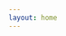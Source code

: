 ```yaml
---
layout: home
---
```


<script setup>
import { ref, computed } from 'vue'
import { getImagesUrl } from '../components/sever/sever.js'
import { styleTemplates, apiNumbers } from '../components/data/AllMaterial.js' // 素材数据

const materialCategories = [
  {
    id: 1,
    name: '面料类型',
    tags: [
      { id: '130xfg', name: '130克小方格速干', count: 0 },
      { id: '160pingwenbu', name: '160克平纹布', count: 0 },
      { id: '160sugan', name: '160克速干', count: 0 },
      { id: '180bingsi', name: '180克冰丝蝴蝶网', count: 0 },
      { id: '180pingguo', name: '180克苹果网', count: 0 },
      { id: '180xiaomitong', name: '180克小米通速干', count: 0 },
      { id: '200zhudi', name: '200克珠地', count: 0 },
      { id: '210sugan', name: '210克速干', count: 0 },
      { id: '220fangmian', name: '220克仿棉', count: 0 },
      { id: '260zhudi', name: '260克珠地', count: 0 },
      { id: '280xiewen', name: '280克斜纹', count: 0 },
      { id: '300jiankangbu', name: '300克健康布', count: 0 },
      { id: '400yinhuru', name: '400克银狐绒', count: 0 },
      { id: 'fuhe', name: '复合', count: 0 },
      { id: 'modaier', name: '莫代尔', count: 0 },
      { id: 'shuimitao', name: '水蜜桃', count: 0 },
      { id: 'simiantan', name: '四面弹', count: 0 },
      { id: 't400', name: 'T400', count: 0 },
    ]
  },
  {
    id: 2,
    name: '款式分类',
    tags: [
      { id: 'Tshirt', name: '圆领短袖', count: 0 },
      { id: 'Polo', name: '翻领短袖', count: 0 },
      { id: 'fengyililing', name: '立领风衣', count: 0 },
      { id: 'fengyilailian', name: '拉链风衣', count: 0 },
      { id: 'majia', name: '马甲', count: 0 },
      { id: 'taotouwei', name: '套头卫衣', count: 0 },
      { id: 'lilingwei', name: '立领卫衣', count: 0 },
      { id: 'lianmaowei', name: '拉链连帽卫衣', count: 0 },
      { id: 'yuanlingwei', name: '圆领卫衣', count: 0 },
      { id: 'UKbangqiufu', name: '棒球服', count: 0 },
      { id: 'kuzi', name: '裤子', count: 0 },
    ]
  },
  {
    id: 3,
    name: '面料细节',
    tags: [
      { id: 'detail', name: '看看细节👉', count: 0 },
    ]
  },
]

const materials = ref([])
const allImages = ref({})

Promise.all([
  /**
   * 面料细节
   */
getImagesUrl(apiNumbers.numDetail).then(res => {
  // console.log(res)
  materialCategories[2].tags[0].count += res.length // 面料细节标签计数
  return res.map((item, index) => {
    // 直接处理标签匹配逻辑
    const tags = []
    materialCategories[0].tags.forEach((tag, index) => {
      if (item.name.includes(tag.name)) {
        materialCategories[0].tags[index].count += 1
        tags.push(tag.id)
      }
    })
    tags.push('detail')
    // console.log(tags)

    // 返回处理后的对象
    return {
      id: `fabricDetail-${index + 1}`,
      name: item.name,
      description: styleTemplates['fabricDetail'].description,
      type: styleTemplates['fabricDetail'].type,
      thumbnail: item.url,
      tags: tags
    }
  })
}),
getImagesUrl(apiNumbers.numDetail2).then(res => {
  // console.log(res)
  materialCategories[2].tags[0].count += res.length // 面料细节标签计数
  return res.map((item, index) => {
    // 直接处理标签匹配逻辑
    const tags = []
    materialCategories[0].tags.forEach((tag, index) => {
      if (item.name.includes(tag.name)) {
        materialCategories[0].tags[index].count += 1
        tags.push(tag.id)
      }
    })
    tags.push('detail')
    // console.log(tags)

    // 返回处理后的对象
    return {
      id: `fabricDetail-${index + 1}`,
      name: item.name,
      description: styleTemplates['fabricDetail'].description,
      type: styleTemplates['fabricDetail'].type,
      thumbnail: item.url,
      tags: tags
    }
  })
}),


  /**
   * 短袖系列
   */
  // 处理第一个数组，生成小方格速干的对象数组
  getImagesUrl(apiNumbers.numXfgTshirt).then(res => {
    materialCategories[0].tags[0].count += res.length // 小方格面料标签计数
    materialCategories[1].tags[0].count += res.length // 圆领短袖总数
    return res.map((item, index) => ({
      id: `130xfgTshirt-${index + 1}`,
      name: styleTemplates['130xfgTshirt'].name,
      description: styleTemplates['130xfgTshirt'].description,
      type: styleTemplates['130xfgTshirt'].type,
      thumbnail: item.url,
      tags: styleTemplates['130xfgTshirt'].tags,
    }))
  }),
  getImagesUrl(apiNumbers.numXfgPolo).then(res => {
    materialCategories[0].tags[0].count += res.length // 小方格面料标签计数
    materialCategories[1].tags[1].count += res.length // 翻领短袖总数
    return res.map((item, index) => ({
      id: `130xfgPolo-${index + 1}`,
      name: styleTemplates['130xfgPolo'].name,
      description: styleTemplates['130xfgPolo'].description,
      type: styleTemplates['130xfgPolo'].type,
      thumbnail: item.url,
      tags: styleTemplates['130xfgPolo'].tags,
    }))
  }),
    // 处理第二个数组，生成速干的对象数组
  getImagesUrl(apiNumbers.numPwbTshirt).then(res => {
    materialCategories[0].tags[1].count += res.length // 平纹布面料标签计数
    materialCategories[1].tags[0].count += res.length // 圆领短袖总数
    return res.map((item, index) => ({
      id: `160pingwenbuTshirt-${index + 1}`,
      name: styleTemplates['160pingwenbuTshirt'].name,
      description: styleTemplates['160pingwenbuTshirt'].description,
      type: styleTemplates['160pingwenbuTshirt'].type,
      thumbnail: item.url,
      tags: styleTemplates['160pingwenbuTshirt'].tags,
    }))
  }),
  getImagesUrl(apiNumbers.numPwbPolo).then(res => {
    materialCategories[0].tags[1].count += res.length
    materialCategories[1].tags[1].count += res.length // 翻领短袖总数
    return res.map((item, index) => ({
      id: `160pingwenbuPolo-${index + 1}`,
      name: styleTemplates['160pingwenbuPolo'].name,
      description: styleTemplates['160pingwenbuPolo'].description,
      type: styleTemplates['160pingwenbuPolo'].type,
      thumbnail: item.url,
      tags: styleTemplates['160pingwenbuPolo'].tags,
    }))
  }),
    // 处理第三个数组，生成速干的对象数组
  getImagesUrl(apiNumbers.numSgTshirt).then(res => {
    materialCategories[0].tags[2].count += res.length // 速干面料标签计数
    materialCategories[1].tags[0].count += res.length // 圆领短袖总数
    return res.map((item, index) => ({
      id: `160suganTshirt-${index + 1}`,
      name: styleTemplates['160suganTshirt'].name,
      description: styleTemplates['160suganTshirt'].description,
      type: styleTemplates['160suganTshirt'].type,
      thumbnail: item.url,
      tags: styleTemplates['160suganTshirt'].tags,
    }))
  }),
  getImagesUrl(apiNumbers.numSgPolo).then(res => {
    materialCategories[0].tags[2].count += res.length // 速干面料标签计数
    materialCategories[1].tags[1].count += res.length // 翻领短袖总数
    return res.map((item, index) => ({
      id: `160suganPolo-${index + 1}`,
      name: styleTemplates['160suganPolo'].name,
      description: styleTemplates['160suganPolo'].description,
      type: styleTemplates['160suganPolo'].type,
      thumbnail: item.url,
      tags: styleTemplates['160suganPolo'].tags,
    }))
  }),
    // 处理第4个数组，生成冰丝网的对象数组
  getImagesUrl(apiNumbers.numBswTshirt).then(res => {
    materialCategories[0].tags[3].count += res.length // 冰丝网面料标签计数
    materialCategories[1].tags[0].count += res.length // 圆领短袖总数
    return res.map((item, index) => ({
      id: `180bingsiTshirt-${index + 1}`,
      name: styleTemplates['180bingsiTshirt'].name,
      description: styleTemplates['180bingsiTshirt'].description,
      type: styleTemplates['180bingsiTshirt'].type,
      thumbnail: item.url,
      tags: styleTemplates['180bingsiTshirt'].tags,
    }))
  }),
  getImagesUrl(apiNumbers.numBswPolo).then(res => {
    materialCategories[0].tags[3].count += res.length // 冰丝网面料标签计数
    materialCategories[1].tags[1].count += res.length // 翻领短袖总数
    return res.map((item, index) => ({
      id: `180bingsiPolo-${index + 1}`,
      name: styleTemplates['180bingsiPolo'].name,
      description: styleTemplates['180bingsiPolo'].description,
      type: styleTemplates['180bingsiPolo'].type,
      thumbnail: item.url,
      tags: styleTemplates['180bingsiPolo'].tags,
    }))
  }),
    // 处理第5个数组，生成冰丝网的对象数组
  getImagesUrl(apiNumbers.numPgwTshirt).then(res => {
    materialCategories[0].tags[4].count += res.length // 苹果网面料标签计数
    materialCategories[1].tags[0].count += res.length // 圆领短袖总数
    return res.map((item, index) => ({
      id: `180pingguoTshirt-${index + 1}`,
      name: styleTemplates['180pingguoTshirt'].name,
      description: styleTemplates['180pingguoTshirt'].description,
      type: styleTemplates['180pingguoTshirt'].type,
      thumbnail: item.url,
      tags: styleTemplates['180pingguoTshirt'].tags,
    }))
  }),
  getImagesUrl(apiNumbers.numPgwPolo).then(res => {
    materialCategories[0].tags[4].count += res.length // 苹果网面料标签计数
    materialCategories[1].tags[1].count += res.length // 翻领短袖总数
    return res.map((item, index) => ({
      id: `180pingguoPolo-${index + 1}`,
      name: styleTemplates['180pingguoPolo'].name,
      description: styleTemplates['180pingguoPolo'].description,
      type: styleTemplates['180pingguoPolo'].type,
      thumbnail: item.url,
      tags: styleTemplates['180pingguoPolo'].tags,
    }))
  }),
    // 处理第6个数组，生成小米通的对象数组
  getImagesUrl(apiNumbers.numXmtTshirt).then(res => {
    materialCategories[0].tags[5].count += res.length // 小米通面料标签计数
    materialCategories[1].tags[0].count += res.length // 圆领短袖总数
    return res.map((item, index) => ({
      id: `180xiaomitongTshirt-${index + 1}`,
      name: styleTemplates['180xiaomitongTshirt'].name,
      description: styleTemplates['180xiaomitongTshirt'].description,
      type: styleTemplates['180xiaomitongTshirt'].type,
      thumbnail: item.url,
      tags: styleTemplates['180xiaomitongTshirt'].tags,
    }))
  }),
  getImagesUrl(apiNumbers.numXmtPolo).then(res => {
    materialCategories[0].tags[5].count += res.length // 小米通面料标签计数
    materialCategories[1].tags[1].count += res.length // 翻领短袖总数
    return res.map((item, index) => ({
      id: `180xiaomitongPolo-${index + 1}`,
      name: styleTemplates['180xiaomitongPolo'].name,
      description: styleTemplates['180xiaomitongPolo'].description,
      type: styleTemplates['180xiaomitongPolo'].type,
      thumbnail: item.url,
      tags: styleTemplates['180xiaomitongPolo'].tags,
    }))
  }),
    // 处理第7个数组，生成珠地的对象数组
  getImagesUrl(apiNumbers.numZdTshirt).then(res => {
    materialCategories[0].tags[6].count += res.length // 珠地面料标签计数
    materialCategories[1].tags[0].count += res.length // 圆领短袖总数
    return res.map((item, index) => ({
      id: `200zhudiTshirt-${index + 1}`,
      name: styleTemplates['200zhudiTshirt'].name,
      description: styleTemplates['200zhudiTshirt'].description,
      type: styleTemplates['200zhudiTshirt'].type,
      thumbnail: item.url,
      tags: styleTemplates['200zhudiTshirt'].tags,
    }))
  }),
  getImagesUrl(apiNumbers.numZdPolo).then(res => {
    materialCategories[0].tags[6].count += res.length // 珠地面料标签计数
    materialCategories[1].tags[1].count += res.length // 翻领短袖总数
    return res.map((item, index) => ({
      id: `200zhudiPolo-${index + 1}`,
      name: styleTemplates['200zhudiPolo'].name,
      description: styleTemplates['200zhudiPolo'].description,
      type: styleTemplates['200zhudiPolo'].type,
      thumbnail: item.url,
      tags: styleTemplates['200zhudiPolo'].tags,
    }))
  }),
    // 处理第8个数组，生成210克速干的对象数组
  getImagesUrl(apiNumbers.numSGTshirt).then(res => {
    materialCategories[0].tags[7].count += res.length // 210克速干面料标签计数
    materialCategories[1].tags[0].count += res.length // 圆领短袖总数
    return res.map((item, index) => ({
      id: `210suganTshirt-${index + 1}`,
      name: styleTemplates['210suganTshirt'].name,
      description: styleTemplates['210suganTshirt'].description,
      type: styleTemplates['210suganTshirt'].type,
      thumbnail: item.url,
      tags: styleTemplates['210suganTshirt'].tags,
    }))
  }),
  getImagesUrl(apiNumbers.numSGPolo).then(res => {
    materialCategories[0].tags[7].count += res.length // 210克速干面料标签计数
    materialCategories[1].tags[1].count += res.length // 翻领短袖总数
    return res.map((item, index) => ({
      id: `210suganPolo-${index + 1}`,
      name: styleTemplates['210suganPolo'].name,
      description: styleTemplates['210suganPolo'].description,
      type: styleTemplates['210suganPolo'].type,
      thumbnail: item.url,
      tags: styleTemplates['210suganPolo'].tags,
    }))
  }),
  // 处理第9个数组，生成仿棉的对象数组
  getImagesUrl(apiNumbers.numFmTshirt).then(res => {
    materialCategories[0].tags[8].count += res.length // 仿棉面料标签计数
    materialCategories[1].tags[0].count += res.length // 圆领短袖总数
    return res.map((item, index) => ({
      id: `220fangmianTshirt-${index + 1}`,
      name: styleTemplates['220fangmianTshirt'].name,
      description: styleTemplates['220fangmianTshirt'].description,
      type: styleTemplates['220fangmianTshirt'].type,
      thumbnail: item.url,
      tags: styleTemplates['220fangmianTshirt'].tags,
    }))
  }),
  getImagesUrl(apiNumbers.numFmPolo).then(res => {
    materialCategories[0].tags[8].count += res.length // 仿棉面料标签计数
    materialCategories[1].tags[1].count += res.length // 翻领短袖总数
    return res.map((item, index) => ({
      id: `220fangmianPolo-${index + 1}`,
      name: styleTemplates['220fangmianPolo'].name,
      description: styleTemplates['220fangmianPolo'].description,
      type: styleTemplates['220fangmianPolo'].type,
      thumbnail: item.url,
      tags: styleTemplates['220fangmianPolo'].tags,
    }))
  }),
  // 处理第10个数组，生成珠地260克的对象数组
  getImagesUrl(apiNumbers.numZd260Tshirt).then(res => {
    materialCategories[0].tags[9].count += res.length // 珠地260克面料标签计数
    materialCategories[1].tags[0].count += res.length // 圆领卫衣总数
    return res.map((item, index) => ({
      id: `260zhudiTshirt-${index + 1}`,
      name: styleTemplates['260zhudiTshirt'].name,
      description: styleTemplates['260zhudiTshirt'].description,
      type: styleTemplates['260zhudiTshirt'].type,
      thumbnail: item.url,
      tags: styleTemplates['260zhudiTshirt'].tags,
    }))
  }),
  getImagesUrl(apiNumbers.numZd260Polo).then(res => {
    materialCategories[0].tags[9].count += res.length // 珠地260克面料标签计数
    materialCategories[1].tags[1].count += res.length // 翻领卫衣总数
    return res.map((item, index) => ({
      id: `260zhudiPolo-${index + 1}`,
      name: styleTemplates['260zhudiPolo'].name,
      description: styleTemplates['260zhudiPolo'].description,
      type: styleTemplates['260zhudiPolo'].type,
      thumbnail: item.url,
      tags: styleTemplates['260zhudiPolo'].tags,
    }))
  }),

  /**
   * 卫衣系列
   */
getImagesUrl(apiNumbers.SweaterSeries).then(res => {
  return res.map((item, index) => {
    // 直接处理标签匹配逻辑
    const tags = []
    materialCategories[0].tags.forEach((tag, index) => {
      if (item.name.includes(tag.name.replace(/\d+(克|g)/g, ''))) {
        materialCategories[0].tags[index].count += 1
        tags.push(tag.id)
      }
    })
    materialCategories[1].tags.forEach((tag, index) => {
      if (item.name.includes(tag.name)) {
        materialCategories[1].tags[index].count += 1
        tags.push(tag.id)
      }
    })
    // 返回处理后的对象
    return {
      id: `SweaterSeries-${index + 1}`,
      name: item.name,
      description: styleTemplates['SweaterSeries'].description,
      type: styleTemplates['SweaterSeries'].type,
      thumbnail: item.url,
      tags: tags
    }
  })
}),
/**
 * 风衣系列
 */
getImagesUrl(apiNumbers.windbreakerSeries).then(res => {
  return res.map((item, index) => {
    // 直接处理标签匹配逻辑
    const tags = []
    materialCategories[0].tags.forEach((tag, index) => {
      if (item.name.includes(tag.name.replace(/\d+(克|g)/g, ''))) {
        materialCategories[0].tags[index].count += 1
        tags.push(tag.id)
      }
    })
    materialCategories[1].tags.forEach((tag, index) => {
      if (item.name.includes(tag.name)) {
        materialCategories[1].tags[index].count += 1
        tags.push(tag.id)
      }
    })
    // 返回处理后的对象
    return {
      id: `windbreakerSeries-${index + 1}`,
      name: item.name,
      description: styleTemplates['windbreakerSeries'].description,
      type: styleTemplates['windbreakerSeries'].type,
      thumbnail: item.url,
      tags: tags
    }
  })
}),
/**
 * 马甲系列
 */
getImagesUrl(apiNumbers.numMajiSeries).then(res => {
  return res.map((item, index) => {
    // 直接处理标签匹配逻辑
    const tags = []
    materialCategories[0].tags.forEach((tag, index) => {
      if (item.name.includes(tag.name.replace(/\d+(克|g)/g, ''))) {
        materialCategories[0].tags[index].count += 1
        tags.push(tag.id)
      }
    })
    materialCategories[1].tags.forEach((tag, index) => {
      if (item.name.includes(tag.name)) {
        materialCategories[1].tags[index].count += 1
        tags.push(tag.id)
      }
    })
    // 返回处理后的对象
    return {
      id: `numMajiSeries-${index + 1}`,
      name: item.name,
      description: styleTemplates['numMajiSeries'].description,
      type: styleTemplates['numMajiSeries'].type,
      thumbnail: item.url,
      tags: tags
    }
  })
}),
/**
 * 莫代尔
 */
getImagesUrl(apiNumbers.numModaierSeries).then(res => {
  return res.map((item, index) => {
    // 直接处理标签匹配逻辑
    const tags = []
    materialCategories[0].tags.forEach((tag, index) => {
      if (item.name.includes(tag.name.replace(/\d+(克|g)/g, ''))) {
        materialCategories[0].tags[index].count += 1
        tags.push(tag.id)
      }
    })
    materialCategories[1].tags.forEach((tag, index) => {
      if (item.name.includes(tag.name)) {
        materialCategories[1].tags[index].count += 1
        tags.push(tag.id)
      }
    })
    // 返回处理后的对象
    return {
      id: `numModaierSeries-${index + 1}`,
      name: item.name,
      description: styleTemplates['numModaierSeries'].description,
      type: styleTemplates['numModaierSeries'].type,
      thumbnail: item.url,
      tags: tags
    }
  })
}),
/**
 * 裤子
 */
getImagesUrl(apiNumbers.kuziSeries).then(res => {
  return res.map((item, index) => {
    // 直接处理标签匹配逻辑
    const tags = []
    materialCategories[0].tags.forEach((tag, index) => {
      if (item.name.includes(tag.name.replace(/\d+(克|g)/g, ''))) {
        materialCategories[0].tags[index].count += 1
        tags.push(tag.id)
      }
    })
    materialCategories[1].tags.forEach((tag, index) => {
      if (item.name.includes(tag.name)) {
        materialCategories[1].tags[index].count += 1
        tags.push(tag.id)
      }
    })
    // 返回处理后的对象
    return {
      id: `kuziSeries-${index + 1}`,
      name: item.name,
      description: styleTemplates['kuziSeries'].description,
      type: styleTemplates['kuziSeries'].type,
      thumbnail: item.url,
      tags: tags
    }
  })
}),
/**
 * 棒球服系列
 */
getImagesUrl(apiNumbers.UKbangqiufuSeries).then(res => {
  return res.map((item, index) => {
    // 直接处理标签匹配逻辑
    const tags = []
    materialCategories[0].tags.forEach((tag, index) => {
      if (item.name.includes(tag.name.replace(/\d+(克|g)/g, ''))) {
        materialCategories[0].tags[index].count += 1
        tags.push(tag.id)
      }
    })
    materialCategories[1].tags.forEach((tag, index) => {
      if (item.name.includes(tag.name)) {
        materialCategories[1].tags[index].count += 1
        tags.push(tag.id)
      }
    })
    // 返回处理后的对象
    return {
      id: `UKbangqiufuSeries-${index + 1}`,
      name: item.name,
      description: styleTemplates['UKbangqiufuSeries'].description,
      type: styleTemplates['UKbangqiufuSeries'].type,
      thumbnail: item.url,
      tags: tags
    }
  })
}),




]).then((results) => {
  // results 是一个包含两个数组的数组，使用 flat() 合并
  materials.value = results.flat()
})


</script>

<AllMaterial 
  :categories="materialCategories"
  :materials-list="materials"
/>